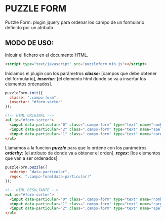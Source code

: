 PUZZLE FORM
===========

Puzzle Form: plugin jquery para ordenar los campo de un formulario definido por un atributo

MODO DE USO:
------------
Inlcuir el fichero en el documento HTML.

```html
<script type="text/javascript" src="puzzleform.min.js"></script>
```

Iniciamos el plugin con los parámetros ***classe:*** [campos que debe obtener del formulario], ***insertar:*** [el elemento html donde se va a insertar los elementos ordenados].

```javascript
puzzleForm.init({
  classe: ".campo-form",
  insertar: "#form-sorter"
});
```

```html
<!-- HTML ORIGINAL -->
<ul id="#form-sorter">
  <input data-particular="0" class=".campo-form" type="text" name="nombre" />
  <input data-particular="2" class=".campo-form" type="text" name="apellido" />
  <input data-particular="1" class=".campo-form" type="text" name="cargo" />
</ul>
```

Llamamos a la funcion ***puzzle*** para que lo ordene con los parámetros ***orderby:*** [el atributo de donde va a obtener el orden], ***regex:*** [los elementos que van a ser ordenados].

```javascript
puzzleForm.puzzle({
  orderby: "data-particular",
  regex: ".campo-form[data-particular]"
});
```

```html
<!-- HTML RESULTANTE -->
<ul id="#form-sorter">
  <input data-particular="0" class=".campo-form" type="text" name="nombre" />
  <input data-particular="1" class=".campo-form" type="text" name="cargo" />
  <input data-particular="2" class=".campo-form" type="text" name="apellido" />
</ul>
```
